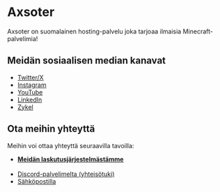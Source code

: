 # Axsoter
Axsoter on suomalainen hosting-palvelu joka tarjoaa ilmaisia Minecraft-palvelimia!

## Meidän sosiaalisen median kanavat
- [Twitter/X](https://twitter.com/axsoter)
- [Instagram](https://www.instagram.com/axsoter)
- [YouTube](https://www.youtube.com/@Axsoter)
- [LinkedIn](https://fi.linkedin.com/company/axsoter)
- [Zykel](https://zykel.net/profile?id=Axsoter)

## Ota meihin yhteyttä
Meihin voi ottaa yhteyttä seuraavilla tavoilla:
- **[Meidän laskutusjärjestelmästämme](https://billing.axsoter.com/tickets)**
<br><br>
- [Discord-palvelimelta (yhteisötuki)](https://axsoter.com/discord)
- [Sähköpostilla](mailto:contact@axsoter.com)
